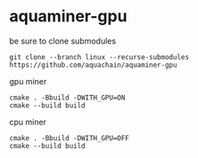 # aquaminer-gpu


be sure to clone submodules

```
git clone --branch linux --recurse-submodules https://github.com/aquachain/aquaminer-gpu
```

gpu miner

```
cmake . -Bbuild -DWITH_GPU=ON
cmake --build build
```

cpu miner

```
cmake . -Bbuild -DWITH_GPU=OFF
cmake --build build
```

```
